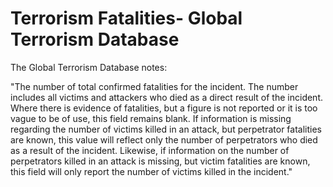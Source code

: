# Terrorism Fatalities- Global Terrorism Database

The Global Terrorism Database notes:

"The number of total confirmed fatalities for the incident. The number includes all victims and attackers who died as a direct result of the incident. Where there is evidence of fatalities, but a figure is not reported or it is too vague to be of use, this field remains blank. If information is missing regarding the number of victims killed in an attack, but perpetrator fatalities are known, this value will reflect only the number of perpetrators who died as a result of the incident. Likewise, if information on the number of perpetrators killed in an attack is missing, but victim fatalities are known, this field will only report the number of victims killed in the incident."

